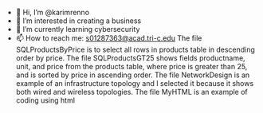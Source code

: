 - 👋 Hi, I’m @karimrenno
- 👀 I’m interested in creating a business
- 🌱 I’m currently learning cybersecurity
- 📫 How to reach me: s01287363@acad.tri-c.edu
The file SQLProductsByPrice is to select all rows in products table in descending order by price.
The file SQLProductsGT25 shows fields productname, unit, and price from the products table, where price is greater than 25, and is sorted by price in ascending order.
The file NetworkDesign is an example of an infrastructure topology and I selected it because it shows both wired and wireless topologies.
The file MyHTML is an example of coding using html 
